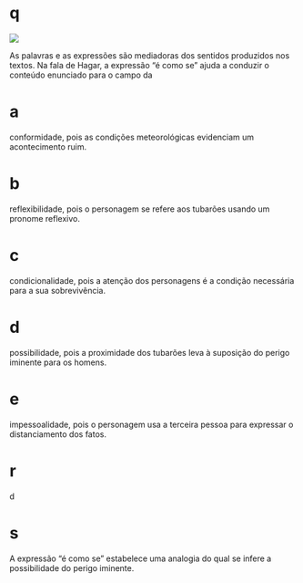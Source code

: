 # q
![](https://firebasestorage.googleapis.com/v0/b/firebase-enemio.appspot.com/o/questoes%2F599%2Fe3ead2d3-5d30-4b2b-8325-c6b195eaead5.png?alt=media\&token=16d20c55-710b-438d-903c-27fbfc5ecd15)

As palavras e as expressões são mediadoras dos sentidos produzidos nos textos. Na fala de Hagar, a expressão “é como se” ajuda a conduzir o conteúdo enunciado para o campo da

# a
conformidade, pois as condições meteorológicas evidenciam um acontecimento ruim.

# b
reflexibilidade, pois o personagem se refere aos tubarões usando um pronome reflexivo.

# c
condicionalidade, pois a atenção dos personagens é a condição necessária para a sua sobrevivência.

# d
possibilidade, pois a proximidade dos tubarões leva à suposição do perigo iminente para os homens.

# e
impessoalidade, pois o personagem usa a terceira pessoa para expressar o distanciamento dos fatos.

# r
d

# s
A expressão “é como se” estabelece uma analogia do qual se infere a possibilidade do perigo iminente.

